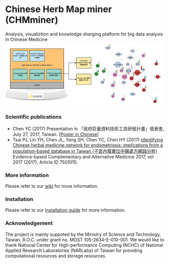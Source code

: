 # Chinese Herb Map miner (CHMminer)
Analysis, visualiztion and knowledge sharging platform for big data analysis in Chinese Medicine
![Analysis Framework](https://github.com/Yuchunchen/CHMminer/blob/master/wiki/img/framework_title.png)


### Scientific publications
- Chen YC (2017) Presentation in 「政府巨量資料技術工具研發計畫」發表會, July 27, 2017, Taiwan.  [[Poster in Chinese](https://github.com/Yuchunchen/CHMminer/blob/master/wiki/img/Presentation.20170725.jpg)]
- Tsai PJ, Lin YH, Chen JL, Yang SH, Chen YC, Chen HY (2017) [Identifying Chinese herbal medicine network for endometriosis: implications from a population-based database in Taiwan  (子宮內膜異位中醫處方網路分析)](https://www.hindawi.com/journals/ecam/2017/7501015/) Evidence-based Complementary and Alternative Medicine 2017, vol 2017 (2017), Article ID 7501015.

### More information
Please refer to our [wiki](https://github.com/Yuchunchen/CHMminer/wiki) for more information.

### Installation
Please refer to our [Installation guide](https://github.com/Yuchunchen/CHMminer/wiki/Installation-guide) for more information.

### Acknowledgement ###
The project is mainly suppoted by the Ministry of Science and Technology, Taiwan, R.O.C. under grant no. MOST 105-2634-E-010-001. We would like to thank National Center for High-performance Computing (NCHC) of National Applied Research Laboratories (NARLabs) of Taiwan for providing computational resources and storage resources.
